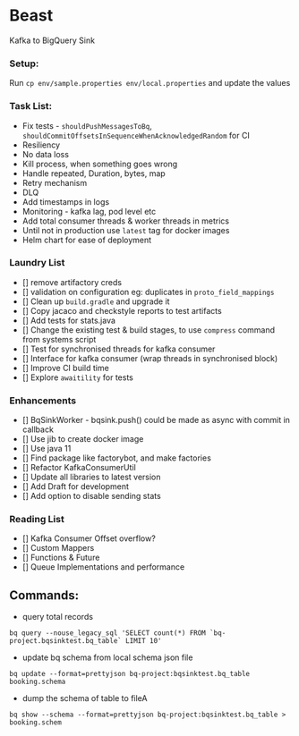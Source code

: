 # Beast

Kafka to BigQuery Sink

### Setup:
Run `cp env/sample.properties env/local.properties` and update the values

### Task List:
* Fix tests - `shouldPushMessagesToBq`, `shouldCommitOffsetsInSequenceWhenAcknowledgedRandom` for CI
* Resiliency
* No data loss
* Kill process, when something goes wrong
* Handle repeated, Duration, bytes, map 
* Retry mechanism
* DLQ
* Add timestamps in logs
* Monitoring - kafka lag, pod level etc
* Add total consumer threads & worker threads in metrics
* Until not in production use `latest` tag for docker images
* Helm chart for ease of deployment

### Laundry List
* [] remove artifactory creds
* [] validation on configuration eg: duplicates in `proto_field_mappings`
* [] Clean up `build.gradle` and upgrade it
* [] Copy jacaco and checkstyle reports to test artifacts
* [] Add tests for stats.java
* [] Change the existing test & build stages, to use `compress` command from systems script 
* [] Test for synchronised threads for kafka consumer
* [] Interface for kafka consumer (wrap threads in synchronised block)
* [] Improve CI build time
* [] Explore `awaitility` for tests

### Enhancements
* [] BqSinkWorker - bqsink.push() could be made as async with commit in callback
* [] Use jib to create docker image
* [] Use java 11
* [] Find package like factorybot, and make factories
* [] Refactor KafkaConsumerUtil
* [] Update all libraries to latest version
* [] Add Draft for development
* [] Add option to disable sending stats

### Reading List
* [] Kafka Consumer Offset overflow?
* [] Custom Mappers
* [] Functions & Future
* [] Queue Implementations and performance

## Commands:
- query total records
```
bq query --nouse_legacy_sql 'SELECT count(*) FROM `bq-project.bqsinktest.bq_table` LIMIT 10'
```
- update bq schema from local schema json file
```
bq update --format=prettyjson bq-project:bqsinktest.bq_table  booking.schema
```
-  dump the schema of table to fileA
```
bq show --schema --format=prettyjson bq-project:bqsinktest.bq_table > booking.schem
```
